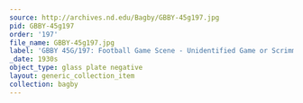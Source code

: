 ```yaml
---
source: http://archives.nd.edu/Bagby/GBBY-45g197.jpg
pid: GBBY-45g197
order: '197'
file_name: GBBY-45g197.jpg
label: 'GBBY 45G/197: Football Game Scene - Unidentified Game or Scrimmage - c1930s'
_date: 1930s
object_type: glass plate negative
layout: generic_collection_item
collection: bagby
---
```

